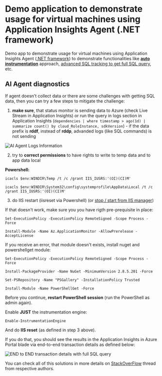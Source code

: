 # Demo application to demonstrate usage for virtual machines using Application Insights Agent (.NET framework)

Demo app to demonstrate usage for virtual machines using Application Insights Agent ([.NET framework](https://dotnet.microsoft.com/learn/dotnet/hello-world-tutorial/intro)) to demonstrate functionalities like [**auto instrumentation**](https://docs.microsoft.com/en-us/azure/azure-monitor/app/azure-vm-vmss-apps#enable-application-insights) approach, [advanced SQL tracking to get full SQL query](https://docs.microsoft.com/en-us/azure/azure-monitor/app/asp-net-dependencies#advanced-sql-tracking-to-get-full-sql-query), etc.

## AI Agent diagnostics

If agent doesn't collect data or there are some challenges with getting SQL data, then you can try a few steps to mitigate the challenge:

1. **make sure**, that status monitor is sending data to Azure (check Live Stream in Application Insights) or run the query in logs section in Application Insights (``dependencies | where timestamp > ago(1d) | summarize count() by cloud_RoleInstance, sdkVersion``) - if the data prefix is **rddf**, instead of **rddp**, advanded logs (like SQL commands) is not sending

![AI Agent Logs Information](https://webeudatastorage.blob.core.windows.net/web/ai-agent-logs-info.png)

2. try to **correct permissions** to have rights to write to temp data and to app data local

**Powershell:**

``icacls $env:WINDIR\Temp /t /c /grant IIS_IUSRS:'(OI)(CI)M'``

``icacls $env:WINDIR\System32\config\systemprofile\AppData\Local /t /c /grant IIS_IUSRS:'(OI)(CI)M'``

3. do IIS restart (iisreset via Powershell) (or [stop / start from IIS manager](https://docs.microsoft.com/en-us/previous-versions/windows/it-pro/windows-server-2012-R2-and-2012/jj635851(v=ws.11)))

If that doesn't work, make sure you you have rigth pre-prequisite in place:

``Set-ExecutionPolicy -ExecutionPolicy RemoteSigned -Scope Process -Force``

``Install-Module -Name Az.ApplicationMonitor -AllowPrerelease -AcceptLicense``

If you receive an error, that module doesn't exists, install nuget and powershellget module:

``Set-ExecutionPolicy -ExecutionPolicy RemoteSigned -Scope Process -Force``

``Install-PackageProvider -Name NuGet -MinimumVersion 2.8.5.201 -Force``

``Set-PSRepository -Name "PSGallery" -InstallationPolicy Trusted``

``Install-Module -Name PowerShellGet -Force``

Before you continue, **restart PowerShell session** (run the PowerShell as admin again).

Enable **JUST** the instrumentation engine:

``Enable-InstrumentationEngine``

And do **IIS reset** (as defined in step 3 above).

If you do that, you should see the results in the Application Insights in Azure Portal blade via end-to-end transaction details as defined below:

![END to END transaction details with full SQL query](https://webeudatastorage.blob.core.windows.net/web/ai-agent-select-command.png)

You can check all of this solutions in more details on [StackOverFlow](https://stackoverflow.com/questions/39410598/application-insights-not-tracking-sql-queries) thread from respective authors.
